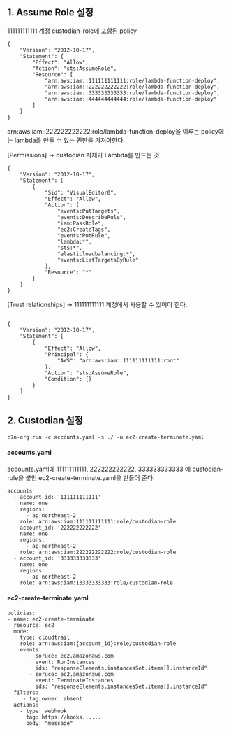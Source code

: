 ## 1. Assume Role 설정

111111111111 계정 custodian-role에 포함된 policy

```
{
    "Version": "2012-10-17",
    "Statement": {
        "Effect": "Allow",
        "Action": "sts:AssumeRole",
        "Resource": [
            "arn:aws:iam::111111111111:role/lambda-function-deploy",
            "arn:aws:iam::222222222222:role/lambda-function-deploy",
            "arn:aws:iam::333333333333:role/lambda-function-deploy",
            "arn:aws:iam::444444444444:role/lambda-function-deploy"
        ]
    }
}
```

arn:aws:iam::222222222222:role/lambda-function-deploy을 이루는 policy에는 lambda를 만들 수 있는 권한을 가져야한다.

[Permissions] -> custodian 자체가 Lambda를 만드는 것
```
{
    "Version": "2012-10-17",
    "Statement": [
        {
            "Sid": "VisualEditor0",
            "Effect": "Allow",
            "Action": [
                "events:PutTargets",
                "events:DescribeRule",
                "iam:PassRole",
                "ec2:CreateTags",
                "events:PutRule",
                "lambda:*",
                "sts:*",
                "elasticloadbalancing:*",
                "events:ListTargetsByRule"
            ],
            "Resource": "*"
        }
    ]
}
```

[Trust relationships] -> 111111111111 계정에서 사용할 수 있어야 한다.
```

{
    "Version": "2012-10-17",
    "Statement": [
        {
            "Effect": "Allow",
            "Principal": {
                "AWS": "arn:aws:iam::111111111111:root"
            },
            "Action": "sts:AssumeRole",
            "Condition": {}
        }
    ]
}
```

## 2. Custodian 설정

```
c7n-org run -c accounts.yaml -s ./ -u ec2-create-terminate.yaml
```

#### accounts.yaml

accounts.yaml에 111111111111, 222222222222, 333333333333 에 custodian-role을 붙인 ec2-create-terminate.yaml을 만들어 준다.

```
accounts
  - account_id: '111111111111'
    name: one
    regions:
      - ap-northeast-2
    role: arn:aws:iam:111111111111:role/custodian-role
  - account_id: '222222222222'
    name: one
    regions:
      - ap-northeast-2
    role: arn:aws:iam:222222222222:role/custodian-role
  - account_id: '333333333333'
    name: one
    regions:
      - ap-northeast-2
    role: arn:aws:iam:13333333333:role/custodian-role
```

#### ec2-create-terminate.yaml

```
policies:
- name: ec2-create-terminate
  resource: ec2
  mode:
    type: cloudtrail
    role: arn:aws:iam:{account_id}:role/custodian-role
    events:
       - soruce: ec2.amazonaws.com
         event: RunInstances
         ids: "responseElements.instancesSet.items[].instanceId"
       - soruce: ec2.amazonaws.com
         event: TerminateInstances
         ids: "responseElements.instancesSet.items[].instanceId"
  filters:
     - tag:owner: absent 
  actions:
    - type: webhook
      tag: https://hooks......
      body: "message"
```

